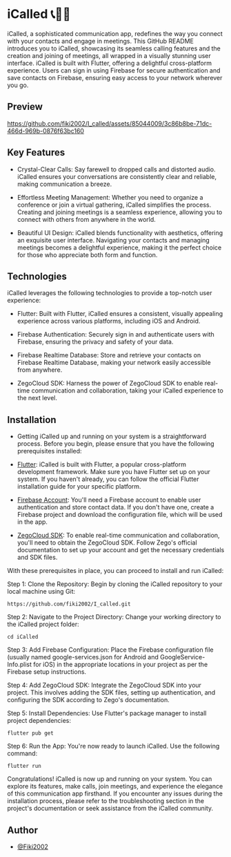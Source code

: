 
# iCalled 📞📱📲

iCalled, a sophisticated communication app, redefines the way you connect with your contacts and engage in meetings. This GitHub README introduces you to iCalled, showcasing its seamless calling features and the creation and joining of meetings, all wrapped in a visually stunning user interface. iCalled is built with Flutter, offering a delightful cross-platform experience. Users can sign in using Firebase for secure authentication and save contacts on Firebase, ensuring easy access to your network wherever you go.

## Preview

https://github.com/fiki2002/I_called/assets/85044009/3c86b8be-71dc-466d-969b-0876f63bc160

## Key Features

- Crystal-Clear Calls: Say farewell to dropped calls and distorted audio. iCalled ensures your conversations are consistently clear and reliable, making communication a breeze.

- Effortless Meeting Management: Whether you need to organize a conference or join a virtual gathering, iCalled simplifies the process. Creating and joining meetings is a seamless experience, allowing you to connect with others from anywhere in the world.

- Beautiful UI Design: iCalled blends functionality with aesthetics, offering an exquisite user interface. Navigating your contacts and managing meetings becomes a delightful experience, making it the perfect choice for those who appreciate both form and function.
## Technologies

iCalled leverages the following technologies to provide a top-notch user experience:

-  Flutter: Built with Flutter, iCalled ensures a consistent, visually appealing experience across various platforms, including iOS and Android.

- Firebase Authentication: Securely sign in and authenticate users with Firebase, ensuring the privacy and safety of your data.

- Firebase Realtime Database: Store and retrieve your contacts on Firebase Realtime Database, making your network easily accessible from anywhere.

- ZegoCloud SDK: Harness the power of ZegoCloud SDK to enable real-time communication and collaboration, taking your iCalled experience to the next level.
## Installation

- Getting iCalled up and running on your system is a straightforward process. Before you begin, please ensure that you have the following prerequisites installed:

- [Flutter](https://flutter.dev/): iCalled is built with Flutter, a popular cross-platform development framework. Make sure you have Flutter set up on your system. If you haven't already, you can follow the official Flutter installation guide for your specific platform.

- [Firebase Account](https://firebase.google.com/): You'll need a Firebase account to enable user authentication and store contact data. If you don't have one, create a Firebase project and download the configuration file, which will be used in the app.

- [ZegoCloud SDK](https://www.zegocloud.com/?_source=google_sem&_keyword=zegocloud%20flutter&_adsgroup=138226471825&_adscamp=17726827111&device=c&utm_term=zegocloud%20flutter&utm_campaign=%E5%8D%B0%E5%BA%A6-%E4%BA%A7%E5%93%81-Video%20Call-%E4%BA%A7%E5%93%81%E8%AF%8D&utm_source=adwords&utm_medium=ppc&hsa_acc=4689334831&hsa_cam=17726827111&hsa_grp=138226471825&hsa_ad=609878359185&hsa_src=g&hsa_tgt=kwd-1683629235766&hsa_kw=zegocloud%20flutter&hsa_mt=p&hsa_net=adwords&hsa_ver=3&gclid=Cj0KCQjwmvSoBhDOARIsAK6aV7ixqFZwk-AiTyQgWE98pqFV4ucejOnE6Ftqthgr_r2moW3Byj8s2zIaArgUEALw_wcB): To enable real-time communication and collaboration, you'll need to obtain the ZegoCloud SDK. Follow Zego's official documentation to set up your account and get the necessary credentials and SDK files.

With these prerequisites in place, you can proceed to install and run iCalled:

Step 1: Clone the Repository: Begin by cloning the iCalled repository to your local machine using Git:
```shell
https://github.com/fiki2002/I_called.git

```
Step 2: Navigate to the Project Directory: Change your working directory to the iCalled project folder:
```shell
cd iCalled
```
Step 3: Add Firebase Configuration: Place the Firebase configuration file (usually named google-services.json for Android and GoogleService-Info.plist for iOS) in the appropriate locations in your project as per the Firebase setup instructions.

Step 4: Add ZegoCloud SDK: Integrate the ZegoCloud SDK into your project. This involves adding the SDK files, setting up authentication, and configuring the SDK according to Zego's documentation.

Step 5: Install Dependencies: Use Flutter's package manager to install project dependencies:
```
flutter pub get
```
Step 6: Run the App: You're now ready to launch iCalled. Use the following command:
```
flutter run
```

Congratulations! iCalled is now up and running on your system. You can explore its features, make calls, join meetings, and experience the elegance of this communication app firsthand. If you encounter any issues during the installation process, please refer to the troubleshooting section in the project's documentation or seek assistance from the iCalled community.
## Author

- [@Fiki2002](https://github.com/fiki2002)

